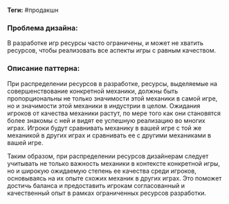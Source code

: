 **Теги:** #продакшн
### Проблема дизайна:
В разработке игр ресурсы часто ограничены, и может не хватить ресурсов, чтобы реализовать все аспекты игры с равным качеством.
### Описание паттерна:
При распределении ресурсов в разработке, ресурсы, выделяемые на совершенствование конкретной механики, должны быть пропорциональны не только значимости этой механики в самой игре, но и значимости этой механики в индустрии в целом. Ожидания игроков от качества механики растут, по мере того как они становятся более знакомы с ней и видят ее успешную реализацию во многих играх. Игроки будут сравнивать механику в вашей игре с той же механикой в других играх и сравнивать ее с другими механиками в вашей игре.

Таким образом, при распределении ресурсов дизайнерам следует учитывать не только важность механики в контексте конкретной игры, но и широкую ожидаемую степень ее качества среди игроков, основываясь на их опыте схожих механик в других играх. Это поможет достичь баланса и предоставить игрокам согласованный и качественный опыт в рамках ограниченных ресурсов разработки.